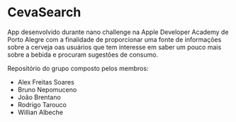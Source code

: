 # CevaSearch

App desenvolvido durante nano challenge na Apple Developer Academy de Porto Alegre com a finalidade de proporcionar uma fonte de informações sobre a cerveja oas usuários que tem interesse em saber um pouco mais sobre a bebida e procuram sugestões de consumo.

Repositório do grupo composto pelos membros:

- Alex Freitas Soares
- Bruno Nepomuceno
- João Brentano
- Rodrigo Tarouco
- Willian Albeche
